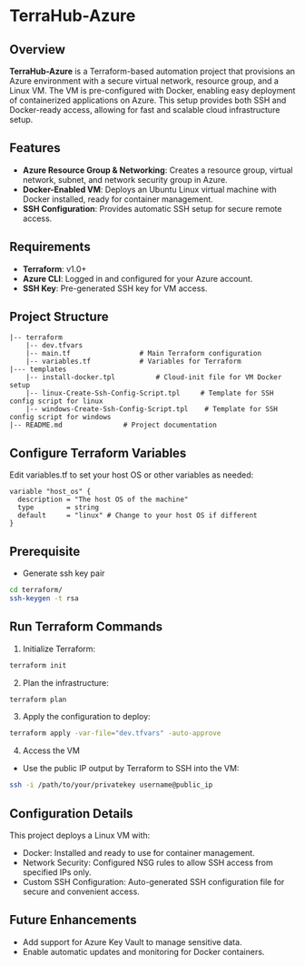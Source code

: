 # TerraHub-Azure

## Overview
**TerraHub-Azure** is a Terraform-based automation project that provisions an Azure environment with a secure virtual network, resource group, and a Linux VM. The VM is pre-configured with Docker, enabling easy deployment of containerized applications on Azure. This setup provides both SSH and Docker-ready access, allowing for fast and scalable cloud infrastructure setup.

## Features
- **Azure Resource Group & Networking**: Creates a resource group, virtual network, subnet, and network security group in Azure.
- **Docker-Enabled VM**: Deploys an Ubuntu Linux virtual machine with Docker installed, ready for container management.
- **SSH Configuration**: Provides automatic SSH setup for secure remote access.
  
## Requirements
- **Terraform**: v1.0+
- **Azure CLI**: Logged in and configured for your Azure account.
- **SSH Key**: Pre-generated SSH key for VM access.

## Project Structure
```plaintext
|-- terraform
    |-- dev.tfvars
    |-- main.tf                 # Main Terraform configuration
    |-- variables.tf            # Variables for Terraform
|--- templates
    |-- install-docker.tpl          # Cloud-init file for VM Docker setup
    |-- linux-Create-Ssh-Config-Script.tpl     # Template for SSH config script for linux
    |-- windows-Create-Ssh-Config-Script.tpl    # Template for SSH config script for windows
|-- README.md               # Project documentation
```
## Configure Terraform Variables
Edit variables.tf to set your host OS or other variables as needed:

```hcl
variable "host_os" {
  description = "The host OS of the machine"
  type        = string
  default     = "linux" # Change to your host OS if different
}
```

## Prerequisite
- Generate ssh key pair
```bash
cd terraform/
ssh-keygen -t rsa 
```
## Run Terraform Commands
1) Initialize Terraform:
```bash
terraform init
```
2) Plan the infrastructure:
```bash
terraform plan
```
3) Apply the configuration to deploy:
```bash
terraform apply -var-file="dev.tfvars" -auto-approve
```
4) Access the VM
- Use the public IP output by Terraform to SSH into the VM:
```bash
ssh -i /path/to/your/privatekey username@public_ip
```

## Configuration Details

This project deploys a Linux VM with:

- Docker: Installed and ready to use for container management.
- Network Security: Configured NSG rules to allow SSH access from specified IPs only.
- Custom SSH Configuration: Auto-generated SSH configuration file for secure and convenient access.

## Future Enhancements

- Add support for Azure Key Vault to manage sensitive data.
- Enable automatic updates and monitoring for Docker containers.
